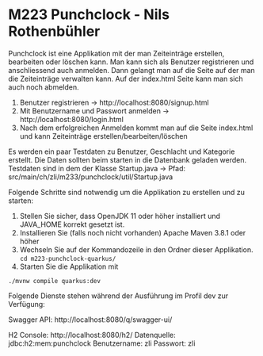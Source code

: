 # M223 Punchclock - Nils Rothenbühler

Punchclock ist eine Applikation mit der man Zeiteinträge erstellen, bearbeiten oder löschen kann.
Man kann sich als Benutzer registrieren und anschliessend auch anmelden. Dann gelangt man auf die
Seite auf der man die Zeiteinträge verwalten kann. Auf der index.html Seite kann man sich auch noch abmelden. 

1. Benutzer registrieren -> http://localhost:8080/signup.html
2. Mit Benutzername und Passwort anmelden -> http://localhost:8080/login.html
3. Nach dem erfolgreichen Anmelden kommt man auf die Seite index.html und kann Zeiteinträge erstellen/bearbeiten/löschen

Es werden ein paar Testdaten zu Benutzer, Geschlacht und Kategorie erstellt.
Die Daten sollten beim starten in die Datenbank geladen werden.
Testdaten sind in dem der Klasse Startup.java -> Pfad: src/main/ch/zli/m233/punchclock/util/Startup.java

Folgende Schritte sind notwendig um die Applikation zu erstellen und zu starten: 
1. Stellen Sie sicher, dass OpenJDK 11 oder höher installiert und JAVA_HOME korrekt gesetzt ist.  
2. Installieren Sie (falls noch nicht vorhanden) Apache Maven 3.8.1 oder höher
3. Wechseln Sie auf der Kommandozeile in den Ordner dieser Applikation. 
`cd m223-punchclock-quarkus/`
4. Starten Sie die Applikation mit 
```shell script
./mvnw compile quarkus:dev
```

Folgende Dienste stehen während der Ausführung im Profil dev zur Verfügung:

Swagger API: http://localhost:8080/q/swagger-ui/

H2 Console: http://localhost:8080/h2/ 
Datenquelle: jdbc:h2:mem:punchclock
Benutzername: zli
Passwort: zli

